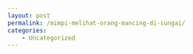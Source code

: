 ```yaml
---
layout: post
permalink: /mimpi-melihat-orang-mancing-di-sungai/
categories:
    - Uncategorized
---
```


